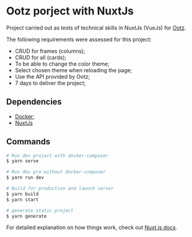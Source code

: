# Ootz porject with NuxtJs
Project carried out as tests of technical skills in NuxtJs (VueJs) for [Ootz](http://www.ootz.com.br/).

The following requirements were assessed for this project:
- CRUD for frames (columns);
- CRUD for all (cards);
- To be able to change the color theme;
- Select chosen theme when reloading the page;
- Use the API provided by Ootz;
- 7 days to deliver the project;


## Dependencies
- [Docker](https://www.docker.com/);
- [NuxtJs](https://nuxtjs.org/)

## Commands

```bash
# Run dev project with docker-composer
$ yarn serve

# Run dev pro without docker-composer
$ yarn run dev

# Build for production and launch server
$ yarn build
$ yarn start

# generate static project
$ yarn generate
```

For detailed explanation on how things work, check out [Nuxt.js docs](https://nuxtjs.org).